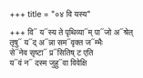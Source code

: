 +++
title = "०४ वि यस्य"

+++
वि᳓ य᳓स्य ते पृथिव्या᳓म् पा᳓जो अ᳓श्रेत्  
तृषु᳓ य᳓द् अ᳓न्ना सम᳓वृक्त ज᳓म्भैः  
से᳓नेव सृष्टा᳓ प्र᳓सितिष् ट एति  
य᳓वं न᳓ दस्म जुहु᳓वा विवेक्षि